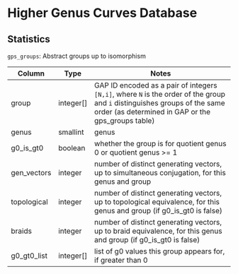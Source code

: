 # Higher Genus Curves Database

## Statistics

`gps_groups`: Abstract groups up to isomorphism

Column            | Type     | Notes
------------------|----------|------
group             | integer[]| GAP ID encoded as a pair of integers `[N,i]`, where `N` is the order of the group and `i` distinguishes groups of the same order (as determined in GAP or the gps_groups table)
genus             | smallint | genus
g0_is_gt0         | boolean  | whether the group is for quotient genus 0 or quotient genus >= 1
gen_vectors       | integer  | number of distinct generating vectors, up to simultaneous conjugation, for this genus and group
topological       | integer  | number of distinct generating vectors, up to topological equivalence, for this genus and group (if g0_is_gt0 is false)
braids            | integer  | number of distinct generating vectors, up to braid equivalence, for this genus and group (if g0_is_gt0 is false)
g0_gt0_list       | integer[]| list of g0 values this group appears for, if greater than 0
 

